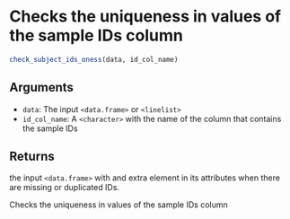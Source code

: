 # Checks the uniqueness in values of the sample IDs column

```r
check_subject_ids_oness(data, id_col_name)
```

## Arguments

- `data`: The input `<data.frame>` or `<linelist>`
- `id_col_name`: A `<character>` with the name of the column that contains the sample IDs

## Returns

the input `<data.frame>` with and extra element in its attributes when there are missing or duplicated IDs.

Checks the uniqueness in values of the sample IDs column
